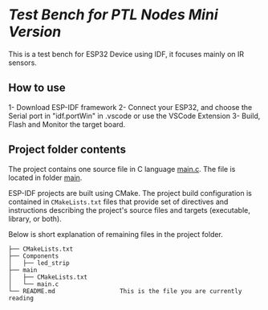 # _Test Bench for PTL Nodes Mini Version_


This is a test bench for ESP32 Device using IDF, it focuses mainly on IR sensors.



## How to use
1- Download ESP-IDF framework
2- Connect your ESP32, and choose the Serial port in "idf.portWin" in .vscode or use the VSCode Extension
3- Build, Flash and Monitor the target board.

## Project folder contents

The project contains one source file in C language [main.c](main/main.c). The file is located in folder [main](main).

ESP-IDF projects are built using CMake. The project build configuration is contained in `CMakeLists.txt`
files that provide set of directives and instructions describing the project's source files and targets
(executable, library, or both). 

Below is short explanation of remaining files in the project folder.

```
├── CMakeLists.txt
├── Components
│   ├── led_strip
├── main
│   ├── CMakeLists.txt
│   └── main.c
└── README.md                  This is the file you are currently reading
```

